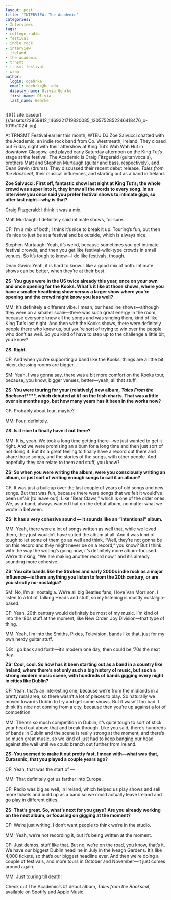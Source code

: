 ```yaml
---
layout: post
title: 'INTERVIEW: The Academic'
categories:
- Interviews
tags:
- college radio
- festival
- indie rock
- interview
- ireland
- the academic
- trnsmt
- trnsmt festival
- wtbu
author:
  login: ogehrke
  email: ogehrke@bu.edu
  display_name: Olivia Gehrke
  first_name: Olivia
  last_name: Gehrke
---
```

![]({{ site.baseurl }}/assets/22859812_1469221719820085_1205752852246418476_o-1019x1024.jpg)

At TRNSMT Festival earlier this month, WTBU DJ Zoe Salvucci chatted with the Academic, an indie rock band from Co. Westmeath, Ireland. They closed out Friday night with their aftershow at King Tut’s Wah Wah Hut in downtown Glasgow, and played early Saturday afternoon on the King Tut’s stage at the festival. The Academic is Craig Fitzgerald (guitar/vocals), brothers Matt and Stephen Murtaugh (guitar and bass, respectively), and Dean Gavin (drums). They discussed their recent debut release, _Tales from the Backseat_, their musical influences, and starting out as a band in Ireland.

**Zoe Salvucci: First off, fantastic show last night at King Tut’s; the whole crowd was super into it, they knew all the words to every song. In an interview you once said you prefer festival shows to intimate gigs, so after last night—why is that?**

Craig Fitzgerald: I think it was a mix.

Matt Murtaugh: I definitely said intimate shows, for sure.

CF: I’m a mix of both; I think it’s nice to break it up. Touring’s fun, but then it’s nice to just be at a festival and be outside, which is always nice.

Stephen Murtaugh: Yeah, it’s weird, because sometimes you get intimate festival crowds, and then you get like festival-wild-type crowds in small venues. So it’s tough to know—I do like festivals, though.

Dean Gavin: Yeah, it is hard to know. I like a good mix of both. Intimate shows can be better, when they’re at their best.

**ZS: You guys were in the US twice already this year, once on your own and once opening for the Kooks. What’s it like at those shows, where you have a smaller headlining show versus a larger show where you’re opening and the crowd might know you less well?**

MM: It’s definitely a different vibe. I mean, our headline shows—although they were on a smaller scale—there was such great energy in the room, because everyone knew all the songs and was singing them, kind of like King Tut’s last night. And then with the Kooks shows, there were definitely people there who knew us, but you’re sort of trying to win over the people who don’t as well. So you kind of have to step up to the challenge a little bit, you know?

**ZS: Right.**

CF: And when you’re supporting a band like the Kooks, things are a little bit nicer, dressing rooms are bigger.

SM: Yeah, I was gonna say, there was a bit more comfort on the Kooks tour, because, you know, bigger venues, better—yeah, all that stuff.

**ZS: You were touring for your (relatively) new album,** **_Tales From the Backseat_****, which debuted at #1 on the Irish charts. That was a little over six months ago, but how many years has it been in the works now?**

CF: Probably about four, maybe?

MM: Four, definitely.

**ZS: Is it nice to finally have it out there?**

MM: It is, yeah. We took a long time getting there—we just wanted to get it right. And we were promising an album for a long time and then just sort of not doing it. But it’s a great feeling to finally have a record out there and share those songs, and the stories of the songs, with other people. And hopefully they can relate to them and stuff, you know?

**ZS: So when you were writing the album, were you consciously writing an album, or just sort of writing enough songs to call it an album?**

CF: It was just a buildup over the last couple of years of old songs and new songs. But that was fun, because there were songs that we felt it would’ve been unfair \[to leave out\]. Like “Bear Claws,” which is one of the older ones. We, as a band, always wanted that on the debut album, no matter what we wrote in between.

**ZS: It has a very cohesive sound — it sounds like an “intentional” album.**

MM: Yeah, there were a lot of songs written as well that, while we loved them, they just wouldn’t have suited the album at all. And it was kind of tough to let some of them go as well and think, “Well, they’re not gonna be on this record and they might never be on a record,” you know? But I think with the way the writing’s going now, it’s definitely more album-focused. We’re thinking, “We are making another record now,” and it’s already sounding more cohesive.

**ZS: You cite bands like the Strokes and early 2000s indie rock as a major influence—is there anything you listen to from the 20th century, or are you strictly no-nostalgia?**

SM: No, I’m all nostalgia. We’re all big Beatles fans, I love Van Morrison. I listen to a lot of Talking Heads and stuff, so my listening is mostly nostalgia-based.

CF: Yeah, 20th century would definitely be most of my music. I’m kind of into the ‘80s stuff at the moment, like New Order, Joy Division—that type of thing.

MM: Yeah, I’m into the Smiths, Pixies, Television, bands like that, just for my own nerdy guitar stuff.

DG: I go back and forth—it’s modern one day, then could be ‘70s the next day.

**ZS: Cool, cool. So how has it been starting out as a band in a country like Ireland, where there’s not only such a big history of music, but such a strong modern music scene, with hundreds of bands gigging every night in cities like Dublin?**

CF: Yeah, that’s an interesting one, because we’re from the midlands in a pretty rural area, so there wasn’t a lot of places to play. So naturally we moved towards Dublin to try and get some shows. But it wasn’t too bad. I think it’s nice not coming from a city, because then you’re up against a lot of competition.

MM: There’s _so_ much competition in Dublin; it’s quite tough to sort of stick your head out above that and break through. Like you said, there’s hundreds of bands in Dublin and the scene is really strong at the moment, and there’s so much great music, so we kind of just had to keep banging our head against the wall until we could branch out further from Ireland.

**ZS: You seemed to make it out pretty fast, I mean with—what was that, Eurosonic, that you played a couple years ago?**

CF: Yeah, that was the start of —

MM: That definitely got us farther into Europe.

CF: Radio was big as well, in Ireland, which helped us play shows and sell more tickets and build up as a band so we could actually leave Ireland and go play in different cities.

**ZS: That’s great. So, what’s next for you guys? Are you already working on the next album, or focusing on gigging at the moment?**

CF: We’re just writing. I don’t want people to think we’re in the studio.

MM: Yeah, we’re not recording it, but it’s being written at the moment.

CF: Just demos, stuff like that. But no, we’re on the road, you know, that’s it. We have our biggest Dublin headline in July in the Iveagh Gardens. It’s like 4,000 tickets, so that’s our biggest headline ever. And then we’re doing a couple of festivals, and more tours in October and November—it just comes around again.

MM: Just touring till death!

Check out The Academic’s #1 debut album, _Tales from the Backseat_, available on Spotify and Apple Music.